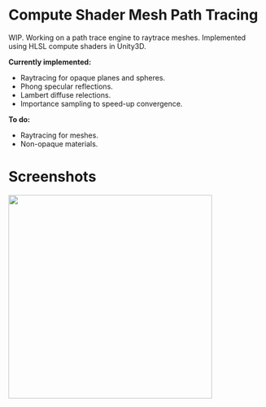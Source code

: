 # Compute Shader Mesh Path Tracing
WIP. Working on a path trace engine to raytrace meshes. Implemented using HLSL compute shaders in Unity3D.

**Currently implemented:**
- Raytracing for opaque planes and spheres.
- Phong specular reflections.
- Lambert diffuse relections.
- Importance sampling to speed-up convergence.

**To do:**
- Raytracing for meshes.
- Non-opaque materials.

# Screenshots

<img src="https://raw.github.com/akoreman/Compute-Shader-Mesh-Ray-Tracing/main/images/SpecReflections.PNG" width="400">  

